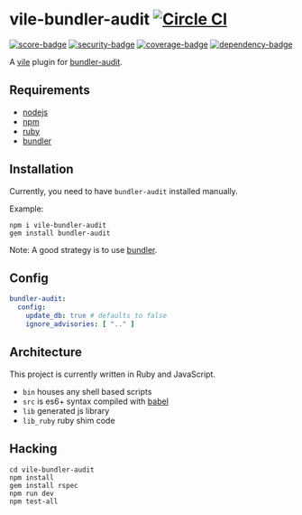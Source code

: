# vile-bundler-audit [![Circle CI](https://circleci.com/gh/forthright/vile-bundler-audit.svg?style=shield&circle-token=3b75ecc1b75f4ec0dfe397388cf40f3594c2944b)](https://circleci.com/gh/forthright/vile-bundler-audit)

[![score-badge](https://vile.io/api/v0/projects/vile-bundler-audit/badges/score?token=USryyHar5xQs7cBjNUdZ)](https://vile.io/~brentlintner/vile-bundler-audit) [![security-badge](https://vile.io/api/v0/projects/vile-bundler-audit/badges/security?token=USryyHar5xQs7cBjNUdZ)](https://vile.io/~brentlintner/vile-bundler-audit) [![coverage-badge](https://vile.io/api/v0/projects/vile-bundler-audit/badges/coverage?token=USryyHar5xQs7cBjNUdZ)](https://vile.io/~brentlintner/vile-bundler-audit) [![dependency-badge](https://vile.io/api/v0/projects/vile-bundler-audit/badges/dependency?token=USryyHar5xQs7cBjNUdZ)](https://vile.io/~brentlintner/vile-bundler-audit)

A [vile](http://github.com/brentlintner/vile) plugin for [bundler-audit](https://github.com/rubysec/bundler-audit).

## Requirements

- [nodejs](http://nodejs.org)
- [npm](http://npmjs.org)
- [ruby](http://ruby-lang.org)
- [bundler](http://bundler.io)

## Installation

Currently, you need to have `bundler-audit` installed manually.

Example:

    npm i vile-bundler-audit
    gem install bundler-audit

Note: A good strategy is to use [bundler](http://bundler.io).

## Config

```yaml
bundler-audit:
  config:
    update_db: true # defaults to false
    ignore_advisories: [ ".." ]
```

## Architecture

This project is currently written in Ruby and JavaScript.

- `bin` houses any shell based scripts
- `src` is es6+ syntax compiled with [babel](https://babeljs.io)
- `lib` generated js library
- `lib_ruby` ruby shim code

## Hacking

    cd vile-bundler-audit
    npm install
    gem install rspec
    npm run dev
    npm test-all

